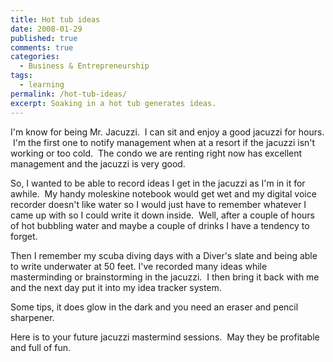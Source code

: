 ```yaml
---
title: Hot tub ideas
date: 2008-01-29
published: true
comments: true
categories:
  - Business & Entrepreneurship
tags:
  - learning
permalink: /hot-tub-ideas/
excerpt: Soaking in a hot tub generates ideas.
---
```

I'm know for being Mr. Jacuzzi.  I can sit and enjoy a good jacuzzi for hours.  I'm the first one to notify management when at a resort if the jacuzzi isn't working or too cold.  The condo we are renting right now has excellent management and the jacuzzi is very good.

So, I wanted to be able to record ideas I get in the jacuzzi as I'm in it for awhile.  My handy moleskine notebook would get wet and my digital voice recorder doesn't like water so I would just have to remember whatever I came up with so I could write it down inside.  Well, after a couple of hours of hot bubbling water and maybe a couple of drinks I have a tendency to forget.

Then I remember my scuba diving days with a Diver's slate and being able to write underwater at 50 feet. I've recorded many ideas while masterminding or brainstorming in the jacuzzi.  I then bring it back with me and the next day put it into my idea tracker system.

Some tips, it does glow in the dark and you need an eraser and pencil sharpener.

Here is to your future jacuzzi mastermind sessions.  May they be profitable and full of fun.